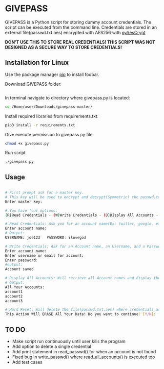 
# GIVEPASS

GIVEPASS is a Python script for storing dummy account credentials. The script can be executed from the command line. Credentials are stored in an external file(passwd.txt.aes) encrypted with AES256 with [pyAesCrypt](https://pypi.org/project/pyAesCrypt/)

**DON'T USE THIS TO STORE REAL CREDENTIALS! THIS SCRIPT WAS NOT DESIGNED AS A SECURE WAY TO STORE CREDENTIALS!**

## Installation for Linux

Use the package manager [pip](https://pip.pypa.io/en/stable/) to install foobar.

Download GIVEPASS folder:
```bash

```

In terminal navigate to directory where givepass.py is located:
```bash
cd /Home/user/Downloads/givepass-master/
```

Install required libraries from requirements.txt:
```bash
pip3 install -r requirements.txt
```

Give execute permission to givepass.py file:
```bash
chmod +x givepass.py
```

Run script
```bash
./givepass.py
```

## Usage

```bash

# First prompt ask for a master key.
# This key will be used to encrypt and decrypt(Symmetric) the passwd.txt.aes file where all your credentials are stored
Enter master key:

# You have four options:
(R)Read Credentials - (W)Write Credentials - (D)Display All Accounts - (!)Hard Reset:

# Read Credentials: Ask you for an account name(Ex: twitter, google, etc.) and it will output the username & password for that account
Enter account name:
# Output:
USERNAME: joe123   PASSWORD: ilovegod

# Write Credentials: Ask for an Account name, an Username, and a Password. This will add a new credential
Enter account name:
Enter username or email for account:
Enter password:
#output:
Account saved

# Display All Accounts: Will retrieve all Account names and display them in the console for you
# Output:
All Your Accounts:
account1
account2
account3

# Hard Reset: Will delete the file(passwd.txt.aes) where credentials are stored. Used to delete all credentials at once
This Action Will ERASE All Your Data! Do you want to continue? [Y/N]:

```

## TO DO

- Make script run continuously until user kills the program
- Add option to delete a single credential
- Add print statement in read_passwd() for when an account is not found
- Fixed bug in write_passwd() where read_all_accounts() is executed too
- Add test cases

